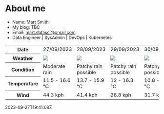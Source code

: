 # About me

- Name: Mart Smith
- My blog: TBC
- Email: [mart.datasci@gmail.com](mailto:mart.datasci6@gmail.com)
- Data Engineer | SysAdmin | DevOps | Kubernetes


<table>
    <tr>
        <th>Date</th>
        <td>27/09/2023</td><td>28/09/2023</td><td>29/09/2023</td><td>30/09/2023</td><td>01/10/2023</td><td>02/10/2023</td><td>03/10/2023</td>
    </tr>
    <tr>
        <th>Weather</th>
        <td><img src="https://cdn.weatherapi.com/weather/64x64/day/302.png"/></td><td><img src="https://cdn.weatherapi.com/weather/64x64/day/176.png"/></td><td><img src="https://cdn.weatherapi.com/weather/64x64/day/176.png"/></td><td><img src="https://cdn.weatherapi.com/weather/64x64/day/176.png"/></td><td><img src="https://cdn.weatherapi.com/weather/64x64/day/176.png"/></td><td><img src="https://cdn.weatherapi.com/weather/64x64/day/113.png"/></td><td><img src="https://cdn.weatherapi.com/weather/64x64/day/116.png"/></td>
    </tr>
    <tr>
        <th>Condition</th>
        <td width="200px">Moderate rain</td><td width="200px">Patchy rain possible</td><td width="200px">Patchy rain possible</td><td width="200px">Patchy rain possible</td><td width="200px">Patchy rain possible</td><td width="200px">Sunny</td><td width="200px">Partly cloudy</td>
    </tr>
    <tr>
        <th>Temperature</th>
        <td>11.5 -  16.6 °C</td><td>13.7 -  15.9 °C</td><td>12 -  16.3 °C</td><td>10.8 -  14.5 °C</td><td>13 -  18.6 °C</td><td>11.4 -  15.8 °C</td><td>10.7 -  15.1 °C</td>
    </tr>
    <tr>
        <th>Wind</th>
        <td>44.3 kph</td><td>41.4 kph</td><td>28.8 kph</td><td>31.7 kph</td><td>32 kph</td><td>23 kph</td><td>22.7 kph</td>
    </tr>
</table>


2023-09-27T19:41:08Z

